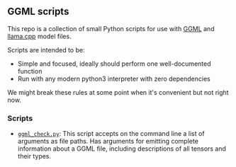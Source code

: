## GGML scripts

This repo is a collection of small Python scripts for use with [GGML](github.com/ggerganov/ggml) and [llama.cpp](github.com/ggerganov/llama.cpp) model files.

Scripts are intended to be:
  * Simple and focused, ideally should perform one well-documented function
  * Run with any modern python3 interpreter with zero dependencies

We might break these rules at some point when it's convenient but not right now.

### Scripts

- [`ggml_check.py`](./ggml_check.py): This script accepts on the command line a list of arguments as file paths. Has arguments for emitting complete information about a GGML file, including descriptions of all tensors and their types.
